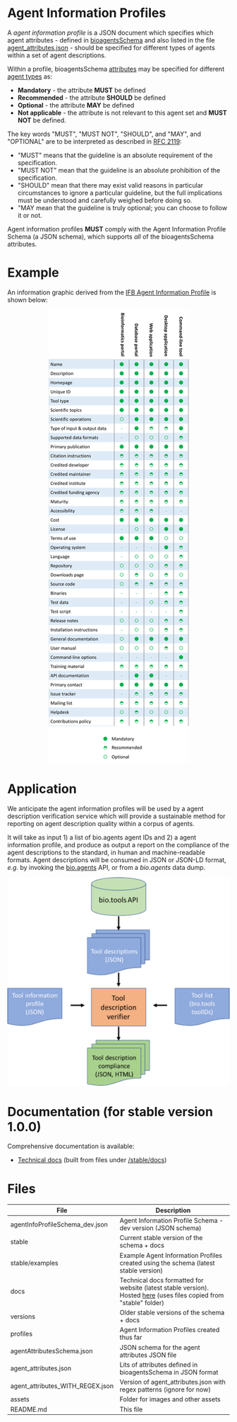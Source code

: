# Agent Information Profiles

A *agent information profile* is a JSON document which specifies which agent attributes - defined in [bioagentsSchema](https://github.com/bio-agents/bioagentsSchema) and also listed in the file [agent_attributes.json](https://github.com/bio-agents/Agent-Information-Profiles/blob/master/agent_attributes.json) - should be specified for different types of agents within a set of agent descriptions.

Within a profile, bioagentsSchema [attributes](https://bioagentsschema.readthedocs.io/en/latest/bioagentsschema_elements.html#) may be specified for different [agent types](https://bioagentsschema.readthedocs.io/en/latest/controlled_vocabularies.html#agent-type) as:  
* **Mandatory** - the attribute **MUST** be defined
* **Recommended** - the attribute **SHOULD** be defined
* **Optional** - the attribute **MAY** be defined
* **Not applicable** - the attribute is not relevant to this agent set and **MUST NOT** be defined.

The key words "MUST", "MUST NOT", "SHOULD", and "MAY", and "OPTIONAL" are to be interpreted as described in [RFC 2119](http://www.ietf.org/rfc/rfc2119.txt):

* "MUST" means that the guideline is an absolute requirement of the specification.
* "MUST NOT" mean that the guideline is an absolute prohibition of the specification.
* "SHOULD" mean that there may exist valid reasons in particular circumstances to ignore a particular guideline, but the full implications must be understood and carefully weighed before doing so.
* "MAY mean that the guideline is truly optional; you can choose to follow it or not.

Agent information profiles **MUST** comply with the Agent Information Profile Schema (a JSON schema), which supports *all* of the bioagentsSchema attributes.

# Example
An information graphic derived from the [IFB Agent Information Profile](https://github.com/bio-agents/Agent-Information-Profiles/blob/master/profiles/ifbAgentInfoProfile.json) is shown below:
<p align="center">
<img src="assets/ifb_info_standard.png" />
</p>



# Application
We anticipate the agent information profiles will be used by a agent description verification service which will provide a sustainable method for reporting on agent description quality within a corpus of agents.

It will take as input 1) a list of bio.agents agent IDs and 2) a agent information profile, and produce as output a report on the compliance of the agent descriptions to the standard, in human and machine-readable formats. Agent descriptions will be consumed in JSON or JSON-LD format, *e.g.* by invoking the [bio.agents](https://bio.agents) API, or from a *bio.agents* data dump.

<p align="center">
<img src="assets/agentDescriptionVerifier.png" />
</p>


# Documentation (for stable version 1.0.0)
Comprehensive documentation is available: 
* [Technical docs](http://bio-agents.github.io/Agent-Information-Profiles/) (built from files under [/stable/docs](https://github.com/bio-agents/Agent-Information-Profiles/tree/master/stable/docs))

# Files

File                            | Description
----                            | -----------
agentInfoProfileSchema_dev.json  | Agent Information Profile Schema - dev version (JSON schema)
stable                          | Current stable version of the schema + docs 
stable/examples                 | Example Agent Information Profiles created using the schema (latest stable version)
docs                            | Technical docs formatted for website (latest stable version).  Hosted [here](http://bio-agents.github.io/Agent-Information-Profiles/) (uses files copied from "stable" folder)
versions                        | Older stable versions of the schema + docs
profiles                        | Agent Information Profiles created thus far
agentAttributesSchema.json       | JSON schema for the agent attributes JSON file
agent_attributes.json	        | Lits of attributes defined in bioagentsSchema in JSON format
agent_attributes_WITH_REGEX.json | Version of agent_attributes.json with regex patterns (ignore for now)
assets                          | Folder for images and other assets
README.md		        | This file







